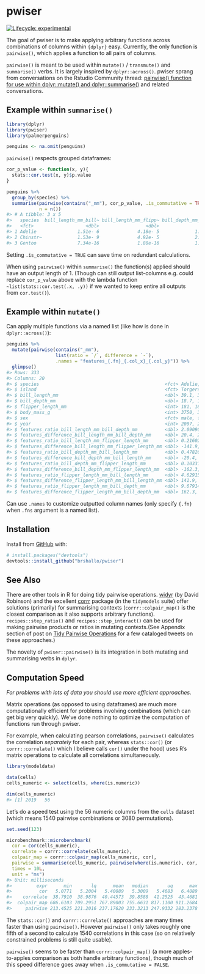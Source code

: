 
<!-- README.md is generated from README.Rmd. Please edit that file -->

# pwiser

<!-- badges: start -->

[![Lifecycle:
experimental](https://img.shields.io/badge/lifecycle-experimental-orange.svg)](https://lifecycle.r-lib.org/articles/stages.html#experimental)
<!-- badges: end -->

The goal of pwiser is to make applying arbitrary functions across
combinations of columns within `{dplyr}` easy. Currently, the only
function is `pairwise()`, which applies a function to all pairs of
columns.

`pairwise()` is meant to be used within `mutate()` / `transmute()` and
`summarise()` verbs. It is largely inspired by `dplyr::across()`. pwiser
sprang from conversations on the Rstudio Community thread: [pairwise()
function for use within dplyr::mutate() and
dplyr::summarise()](https://community.rstudio.com/t/pairwise-function-for-use-within-dplyr-mutate-and-dplyr-summarise/94684)
and related conversations.

## Example within `summarise()`

``` r
library(dplyr)
library(pwiser)
library(palmerpenguins)

penguins <- na.omit(penguins)
```

`pairwise()` respects grouped dataframes:

``` r
cor_p_value <- function(x, y){
  stats::cor.test(x, y)$p.value
}

penguins %>% 
  group_by(species) %>% 
  summarise(pairwise(contains("_mm"), cor_p_value, .is_commutative = TRUE),
            n = n())
#> # A tibble: 3 x 5
#>   species  bill_length_mm_bill~ bill_length_mm_flipp~ bill_depth_mm_flipp~     n
#>   <fct>                   <dbl>                 <dbl>                <dbl> <int>
#> 1 Adelie               1.51e- 6              4.18e- 5             1.34e- 4   146
#> 2 Chinstr~             1.53e- 9              4.92e- 5             2.16e- 7    68
#> 3 Gentoo               7.34e-16              1.80e-16             1.40e-19   119
```

Setting `.is_commutative = TRUE` can save time on redundant
calculations.

When using `pairwise()` within `summarise()` the function(s) applied
should have an output length of 1. (Though can still output list-columns
e.g. could replace `cor_p_value` above with the lambda function
`~list(stats::cor.test(.x, .y))` if we wanted to keep entire all outputs
from `cor.test()`).

<!-- You'll still need to render `README.Rmd` regularly, to keep `README.md` up-to-date. `devtools::build_readme()` is handy for this. You could also use GitHub Actions to re-render `README.Rmd` every time you push. An example workflow can be found here: <https://github.com/r-lib/actions/tree/master/examples>. -->

## Example within `mutate()`

Can apply multiple functions via a named list (like how is done in
`dplyr::across()`):

``` r
penguins %>% 
  mutate(pairwise(contains("_mm"), 
                  list(ratio = `/`, difference = `-`),
                  .names = "features_{.fn}_{.col_x}_{.col_y}")) %>% 
  glimpse()
#> Rows: 333
#> Columns: 20
#> $ species                                              <fct> Adelie, Adelie, A~
#> $ island                                               <fct> Torgersen, Torger~
#> $ bill_length_mm                                       <dbl> 39.1, 39.5, 40.3,~
#> $ bill_depth_mm                                        <dbl> 18.7, 17.4, 18.0,~
#> $ flipper_length_mm                                    <int> 181, 186, 195, 19~
#> $ body_mass_g                                          <int> 3750, 3800, 3250,~
#> $ sex                                                  <fct> male, female, fem~
#> $ year                                                 <int> 2007, 2007, 2007,~
#> $ features_ratio_bill_length_mm_bill_depth_mm          <dbl> 2.090909, 2.27011~
#> $ features_difference_bill_length_mm_bill_depth_mm     <dbl> 20.4, 22.1, 22.3,~
#> $ features_ratio_bill_length_mm_flipper_length_mm      <dbl> 0.2160221, 0.2123~
#> $ features_difference_bill_length_mm_flipper_length_mm <dbl> -141.9, -146.5, -~
#> $ features_ratio_bill_depth_mm_bill_length_mm          <dbl> 0.4782609, 0.4405~
#> $ features_difference_bill_depth_mm_bill_length_mm     <dbl> -20.4, -22.1, -22~
#> $ features_ratio_bill_depth_mm_flipper_length_mm       <dbl> 0.10331492, 0.093~
#> $ features_difference_bill_depth_mm_flipper_length_mm  <dbl> -162.3, -168.6, -~
#> $ features_ratio_flipper_length_mm_bill_length_mm      <dbl> 4.629156, 4.70886~
#> $ features_difference_flipper_length_mm_bill_length_mm <dbl> 141.9, 146.5, 154~
#> $ features_ratio_flipper_length_mm_bill_depth_mm       <dbl> 9.679144, 10.6896~
#> $ features_difference_flipper_length_mm_bill_depth_mm  <dbl> 162.3, 168.6, 177~
```

Can use `.names` to customize outputted column names (only specify
`{.fn}` when `.fns` argument is a named list).

## Installation

Install from [GitHub](https://github.com/) with:

``` r
# install.packages("devtools")
devtools::install_github("brshallo/pwiser")
```

## See Also

There are other tools in R for doing tidy pairwise operations.
[widyr](https://github.com/dgrtwo/widyr) (by David Robinson) and the
excellent [corrr](https://github.com/tidymodels/corrr) package (in the
`tidymodels` suite) offer solutions (primarily) for summarising contexts
(`corrr::colpair_map()` is the closest comparison as it also supports
arbitrary functions). `recipes::step_ratio()` and
`recipes::step_interact()` can be used for making pairwise products or
ratios in mutating contexts.(See Appendix section of post on [Tidy
Pairwise
Operations](https://www.bryanshalloway.com/2020/06/03/tidy-2-way-column-combinations/#tweets)
for a few cataloged tweets on these approaches.)

The novelty of `pwiser::pairwise()` is its integration in both mutating
and summarising verbs in `dplyr`.

## Computation Speed

*For problems with lots of data you should use more efficient
approaches.*

Matrix operations (as opposed to using dataframes) are much more
computationally efficient for problems involving combinations (which can
get big very quickly). We’ve done nothing to optimize the computation of
functions run through pwiser.

For example, when calculating pearson correlations, `pairwise()`
calculates the correlation *separately* for each pair, whereas
`stats::cor()` (or `corrr::correlate()` which I believe calls `cor()`
under the hood) uses R’s matrix operations to calculate all correlations
simultaneously.

``` r
library(modeldata)

data(cells)
cells_numeric <- select(cells, where(is.numeric))

dim(cells_numeric)
#> [1] 2019   56
```

Let’s do a speed test using the 56 numeric columns from the `cells`
dataset (which means 1540 pairwise combinations or 3080 permutations).

``` r
set.seed(123)

microbenchmark::microbenchmark(
  cor = cor(cells_numeric),
  correlate = corrr::correlate(cells_numeric),
  colpair_map = corrr::colpair_map(cells_numeric, cor),
  pairwise = summarise(cells_numeric, pairwise(where(is.numeric), cor, .is_commutative = TRUE)),
  times = 10L,
  unit = "ms")
#> Unit: milliseconds
#>         expr      min       lq      mean   median       uq      max neval cld
#>          cor   5.0771   5.2004   5.40089   5.3009   5.4683   6.4089    10 a  
#>    correlate  38.7910  38.9876  40.44573  39.8588  41.2525  43.4681    10 a  
#>  colpair_map 686.6103 709.2951 767.89003 755.6631 817.1100 911.2684    10   c
#>     pairwise 213.4525 221.2016 237.17620 233.3213 247.9332 283.2378    10  b
```

The `stats::cor()` and `corrr::correlate()` approaches are many times
faster than using `pairwise()`. However `pairwise()` only takes roughly
one fifth of a second to calculate 1540 correlations in this case (so on
relatively constrained problems is still quite usable).

`pairwise()` seems to be faster than `corrr::colpair_map()` (a more
apples-to-apples comparison as both handle arbitrary functions), though
much of this speed difference goes away when `.is_commutative = FALSE`.
